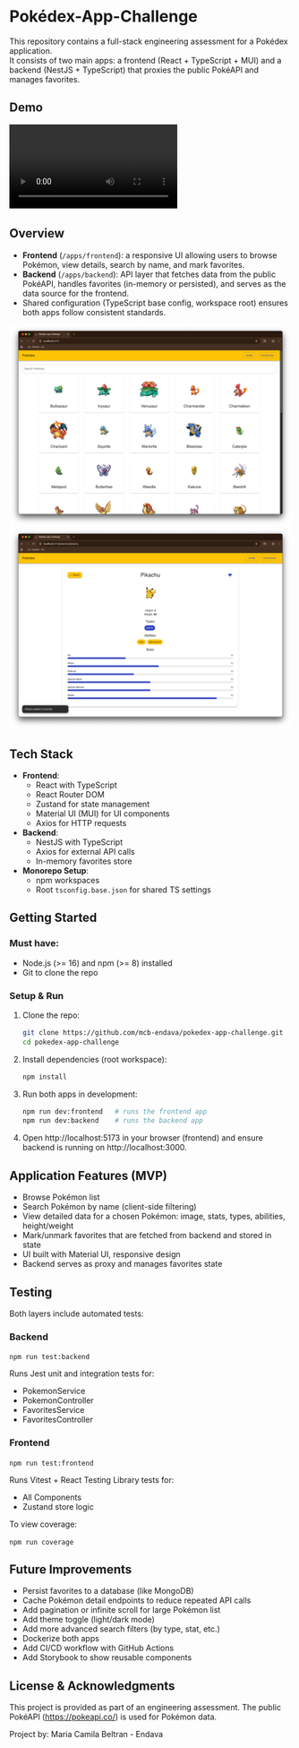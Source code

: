 # Pokédex-App-Challenge

This repository contains a full-stack engineering assessment for a Pokédex application.  
It consists of two main apps: a frontend (React + TypeScript + MUI) and a backend (NestJS + TypeScript) that proxies the public PokéAPI and manages favorites.

## Demo

<video controls src="demo/Demo.mov" title="Title"></video>

## Overview

- **Frontend** (`/apps/frontend`): a responsive UI allowing users to browse Pokémon, view details, search by name, and mark favorites.  
- **Backend** (`/apps/backend`): API layer that fetches data from the public PokéAPI, handles favorites (in-memory or persisted), and serves as the data source for the frontend.  
- Shared configuration (TypeScript base config, workspace root) ensures both apps follow consistent standards.

![alt text](demo/PokedexAppPreview.png)
![alt text](demo/PokedexAppPreview2.png)

## Tech Stack

- **Frontend**:
  - React with TypeScript
  - React Router DOM
  - Zustand for state management
  - Material UI (MUI) for UI components
  - Axios for HTTP requests
- **Backend**:
  - NestJS with TypeScript
  - Axios for external API calls
  - In-memory favorites store
- **Monorepo Setup**:
  - npm workspaces
  - Root `tsconfig.base.json` for shared TS settings

## Getting Started

### Must have:

- Node.js (>= 16) and npm (>= 8) installed
- Git to clone the repo

### Setup & Run

1. Clone the repo:
   ```bash
   git clone https://github.com/mcb-endava/pokedex-app-challenge.git
   cd pokedex-app-challenge
   ```
2. Install dependencies (root workspace):

    ```bash
    npm install
    ```
3. Run both apps in development:
    ```bash
    npm run dev:frontend   # runs the frontend app
    npm run dev:backend    # runs the backend app
    ```
4. Open http://localhost:5173 in your browser (frontend) and ensure backend is running on http://localhost:3000.



## Application Features (MVP)

- Browse Pokémon list
- Search Pokémon by name (client-side filtering)
- View detailed data for a chosen Pokémon: image, stats, types, abilities, height/weight
- Mark/unmark favorites that are fetched from backend and stored in state
- UI built with Material UI, responsive design
- Backend serves as proxy and manages favorites state

## Testing

Both layers include automated tests:

### Backend

```npm run test:backend```


Runs Jest unit and integration tests for:

- PokemonService
- PokemonController
- FavoritesService
- FavoritesController


### Frontend

```npm run test:frontend```

Runs Vitest + React Testing Library tests for:

- All Components
- Zustand store logic

To view coverage:

```npm run coverage```

## Future Improvements

- Persist favorites to a database (like MongoDB)
- Cache Pokémon detail endpoints to reduce repeated API calls
- Add pagination or infinite scroll for large Pokémon list
- Add theme toggle (light/dark mode)
- Add more advanced search filters (by type, stat, etc.)
- Dockerize both apps
- Add CI/CD workflow with GitHub Actions
- Add Storybook to show reusable components

## License & Acknowledgments

This project is provided as part of an engineering assessment. The public PokéAPI (https://pokeapi.co/) is used for Pokémon data.

Project by: Maria Camila Beltran - Endava